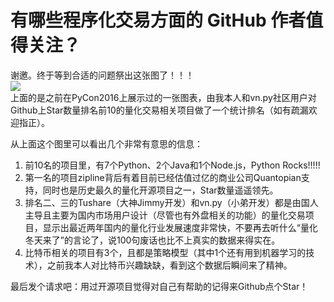 # 有哪些程序化交易方面的 GitHub 作者值得关注？

谢邀。终于等到合适的问题祭出这张图了！！！  
![](https://pic2.zhimg.com/50/v2-f1941c6aad83de93a9bfd3027ca50054_b.jpg)  
上面的是之前在PyCon2016上展示过的一张图表，由我本人和vn.py社区用户对Github上Star数量排名前10的量化交易相关项目做了一个统计排名（如有疏漏欢迎指正）。  

从上面这个图里可以看出几个非常有意思的信息：  

1.  前10名的项目里，有7个Python、2个Java和1个Node.js，Python Rocks!!!!!
2.  第一名的项目zipline背后有着目前已经估值过亿的商业公司Quantopian支持，同时也是历史最久的量化开源项目之一，Star数量遥遥领先。
3.  排名二、三的Tushare（大神Jimmy开发）和vn.py（小弟开发）都是由国人主导且主要为国内市场用户设计（尽管也有外盘相关的功能）的量化交易项目，显示出最近两年国内的量化行业发展速度非常快，不要再去听什么“量化冬天来了”的言论了，说100句废话也比不上真实的数据来得实在。
4.  比特币相关的项目有3个，且都是策略模型（其中1个还有用到机器学习的技术），之前我本人对比特币兴趣缺缺，看到这个数据后瞬间来了精神。

最后发个请求吧：用过开源项目觉得对自己有帮助的记得来Github点个Star！